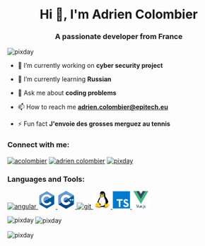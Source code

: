 <h1 align="center">Hi 👋, I'm Adrien Colombier</h1>
<h3 align="center">A passionate developer from France</h3>

<p align="left"> <img src="https://komarev.com/ghpvc/?username=pixday&label=Profile%20views&color=0e75b6&style=flat" alt="pixday" /> </p>

- 🔭 I’m currently working on **cyber security project**

- 🌱 I’m currently learning **Russian**

- 💬 Ask me about **coding problems**

- 📫 How to reach me **adrien.colombier@epitech.eu**

- ⚡ Fun fact **J'envoie des grosses merguez au tennis**

<h3 align="left">Connect with me:</h3>
<p align="left">
<a href="https://linkedin.com/in/acolombier" target="blank"><img align="center" src="https://raw.githubusercontent.com/rahuldkjain/github-profile-readme-generator/master/src/images/icons/Social/linked-in-alt.svg" alt="acolombier" height="30" width="40" /></a>
<a href="https://fb.com/adrien colombier" target="blank"><img align="center" src="https://raw.githubusercontent.com/rahuldkjain/github-profile-readme-generator/master/src/images/icons/Social/facebook.svg" alt="adrien colombier" height="30" width="40" /></a>
<a href="https://www.leetcode.com/pixday" target="blank"><img align="center" src="https://raw.githubusercontent.com/rahuldkjain/github-profile-readme-generator/master/src/images/icons/Social/leet-code.svg" alt="pixday" height="30" width="40" /></a>
</p>

<h3 align="left">Languages and Tools:</h3>
<p align="left"> <a href="https://angular.io" target="_blank" rel="noreferrer"> <img src="https://angular.io/assets/images/logos/angular/angular.svg" alt="angular" width="40" height="40"/> </a> <a href="https://www.cprogramming.com/" target="_blank" rel="noreferrer"> <img src="https://raw.githubusercontent.com/devicons/devicon/master/icons/c/c-original.svg" alt="c" width="40" height="40"/> </a> <a href="https://www.w3schools.com/cpp/" target="_blank" rel="noreferrer"> <img src="https://raw.githubusercontent.com/devicons/devicon/master/icons/cplusplus/cplusplus-original.svg" alt="cplusplus" width="40" height="40"/> </a> <a href="https://git-scm.com/" target="_blank" rel="noreferrer"> <img src="https://www.vectorlogo.zone/logos/git-scm/git-scm-icon.svg" alt="git" width="40" height="40"/> </a> <a href="https://www.linux.org/" target="_blank" rel="noreferrer"> <img src="https://raw.githubusercontent.com/devicons/devicon/master/icons/linux/linux-original.svg" alt="linux" width="40" height="40"/> </a> <a href="https://www.typescriptlang.org/" target="_blank" rel="noreferrer"> <img src="https://raw.githubusercontent.com/devicons/devicon/master/icons/typescript/typescript-original.svg" alt="typescript" width="40" height="40"/> </a> <a href="https://vuejs.org/" target="_blank" rel="noreferrer"> <img src="https://raw.githubusercontent.com/devicons/devicon/master/icons/vuejs/vuejs-original-wordmark.svg" alt="vuejs" width="40" height="40"/> </a> </p>

<p><img align="left" src="https://github-readme-stats.vercel.app/api/top-langs?username=pixday&show_icons=true&locale=en&layout=compact" alt="pixday" /></p>

<p>&nbsp;<img align="center" src="https://github-readme-stats.vercel.app/api?username=pixday&show_icons=true&locale=en" alt="pixday" /></p>

<p><img align="center" src="https://github-readme-streak-stats.herokuapp.com/?user=pixday&" alt="pixday" /></p>
